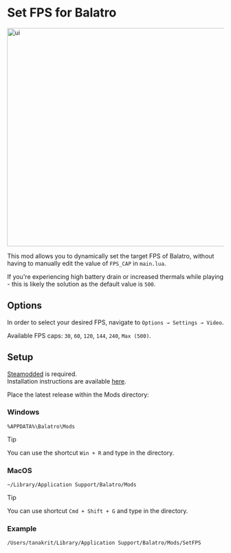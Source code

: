 # Set FPS for Balatro

<img width="507" alt="ui" src="https://github.com/user-attachments/assets/767e586f-b7e8-4308-bd15-a395ce83e198" />

This mod allows you to dynamically set the target FPS of Balatro, without having to manually edit the value of `FPS_CAP` in `main.lua`.  

If you're experiencing high battery drain or increased thermals while playing - this is likely the solution as the default value is `500`.

## Options

In order to select your desired FPS, navigate to `Options → Settings → Video`.

Available FPS caps: `30`, `60`, `120`, `144`, `240`, `Max (500)`.

## Setup

[Steamodded](https://github.com/Steamodded/smods) is required.  
Installation instructions are available [here](https://github.com/Steamodded/smods/wiki).

Place the latest release within the Mods directory:

### Windows

`%APPDATA%\Balatro\Mods`
> [!TIP]  
> You can use the shortcut `Win + R` and type in the directory.

### MacOS

`~/Library/Application Support/Balatro/Mods`
> [!TIP]  
> You can use shortcut `Cmd + Shift + G` and type in the directory.

### Example

`/Users/tanakrit/Library/Application Support/Balatro/Mods/SetFPS`
